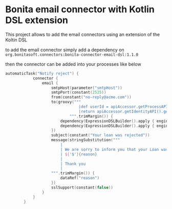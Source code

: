 # Bonita email connector with Kotlin DSL extension

This project allows to add the email connectors using an extension of the Koltin DSL

to add the email connector simply add a dependency on `org.bonitasoft.connectors:bonita-connector-email-dsl:1.1.0`

then the connector can be added into your processes like below

```kotlin
automaticTask("Notify reject") {
            connector {
                email {
                    smtpHost(parameter("smtpHost"))
                    smtpPort(constant(2525))
                    from(constant("no-reply@acme.com"))
                    to(groovy("""
                                |def userId = apiAccessor.getProcessAPI().getProcessInstance(processInstanceId).getStartedBy()
                                |return apiAccessor.getIdentityAPI().getUserWithProfessionalDetails(userId).contactData.email
                            """.trimMargin()) {
                        dependency(ExpressionDSLBuilder().apply { engineConstant(ExpressionConstants.PROCESS_INSTANCE_ID) })
                        dependency(ExpressionDSLBuilder().apply { engineConstant(ExpressionConstants.API_ACCESSOR) })
                    })
                    subject(constant("Your loan was rejected"))
                    message(stringSubstitution("""
                        |
                        | We are sorry to inform you that your Loan was rejected because:
                        | ${'$'}{reason}
                        |
                        | Thank you
                        |
                    """.trimMargin()) {
                        dataRef("reason")
                    })
                    sslSupport(constant(false))
                }
            }
        }
```